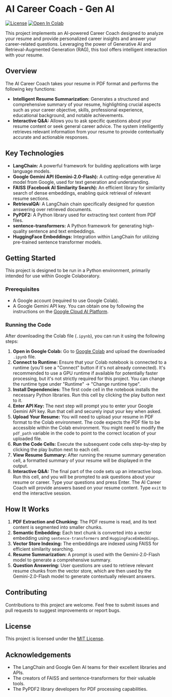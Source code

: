 # AI Career Coach - Gen AI

[![License](https://img.shields.io/badge/License-MIT-yellow.svg)](https://opensource.org/licenses/MIT)
[![Open In Colab](https://colab.research.google.com/assets/colab-badge.svg)](https://colab.research.google.com/github/vsamarnathoffl/AI_Career_Coach_GEN_AI/blob/main/AI_Career_Coach.ipynb)

This project implements an AI-powered Career Coach designed to analyze your resume and provide personalized career insights and answer your career-related questions. Leveraging the power of Generative AI and Retrieval-Augmented Generation (RAG), this tool offers intelligent interaction with your resume.

## Overview

The AI Career Coach takes your resume in PDF format and performs the following key functions:

-   **Intelligent Resume Summarization:** Generates a structured and comprehensive summary of your resume, highlighting crucial aspects such as your career objective, skills, professional experience, educational background, and notable achievements.
-   **Interactive Q\&A:** Allows you to ask specific questions about your resume content or seek general career advice. The system intelligently retrieves relevant information from your resume to provide contextually accurate and actionable responses.

## Key Technologies

-   **LangChain:** A powerful framework for building applications with large language models.
-   **Google Gemini API (Gemini-2.0-Flash):** A cutting-edge generative AI model from Google, used for text generation and understanding.
-   **FAISS (Facebook AI Similarity Search):** An efficient library for similarity search of dense embeddings, enabling quick retrieval of relevant resume sections.
-   **RetrievalQA:** A LangChain chain specifically designed for question answering over retrieved documents.
-   **PyPDF2:** A Python library used for extracting text content from PDF files.
-   **sentence-transformers:** A Python framework for generating high-quality sentence and text embeddings.
-   **HuggingFace Embeddings:** Integration within LangChain for utilizing pre-trained sentence transformer models.

## Getting Started

This project is designed to be run in a Python environment, primarily intended for use within Google Colaboratory.

### Prerequisites

-   A Google account (required to use Google Colab).
-   A Google Gemini API key. You can obtain one by following the instructions on the [Google Cloud AI Platform](https://cloud.google.com/vertex-ai/docs/generative-ai/learn/model-index).

### Running the Code

After downloading the Colab file (`.ipynb`), you can run it using the following steps:

1.  **Open in Google Colab:** Go to [Google Colab](https://colab.research.google.com/) and upload the downloaded `.ipynb` file.
2.  **Connect to Runtime:** Ensure that your Colab notebook is connected to a runtime (you'll see a "Connect" button if it's not already connected). It's recommended to use a GPU runtime if available for potentially faster processing, but it's not strictly required for this project. You can change the runtime type under "Runtime" -> "Change runtime type".
3.  **Install Dependencies:** The first code cell in the notebook installs the necessary Python libraries. Run this cell by clicking the play button next to it.
4.  **Enter API Key:** The next step will prompt you to enter your Google Gemini API key. Run that cell and securely input your key when asked.
5.  **Upload Your Resume:** You will need to upload your resume in PDF format to the Colab environment. The code expects the PDF file to be accessible within the Colab environment. You might need to modify the `pdf_path` variable in the code to point to the correct location of your uploaded file.
6.  **Run the Code Cells:** Execute the subsequent code cells step-by-step by clicking the play button next to each cell.
7.  **View Resume Summary:** After running the resume summary generation cell, a formatted summary of your resume will be displayed in the output.
8.  **Interactive Q\&A:** The final part of the code sets up an interactive loop. Run this cell, and you will be prompted to ask questions about your resume or career. Type your questions and press Enter. The AI Career Coach will provide answers based on your resume content. Type `exit` to end the interactive session.

## How It Works

1.  **PDF Extraction and Chunking:** The PDF resume is read, and its text content is segmented into smaller chunks.
2.  **Semantic Embedding:** Each text chunk is converted into a vector embedding using `sentence-transformers` and `HuggingFaceEmbeddings`.
3.  **Vector Store Indexing:** The embeddings are indexed using FAISS for efficient similarity searching.
4.  **Resume Summarization:** A prompt is used with the Gemini-2.0-Flash model to generate a comprehensive summary.
5.  **Question Answering:** User questions are used to retrieve relevant resume chunks from the vector store, which are then used by the Gemini-2.0-Flash model to generate contextually relevant answers.

## Contributing

Contributions to this project are welcome. Feel free to submit issues and pull requests to suggest improvements or report bugs.

## License

This project is licensed under the [MIT License](https://opensource.org/licenses/MIT).

## Acknowledgements

-   The LangChain and Google Gen AI teams for their excellent libraries and APIs.
-   The creators of FAISS and sentence-transformers for their valuable tools.
-   The PyPDF2 library developers for PDF processing capabilities.
